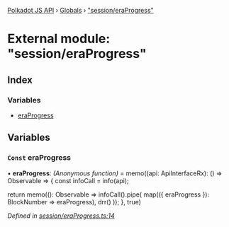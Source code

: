 [Polkadot JS API](../README.md) › [Globals](../globals.md) › ["session/eraProgress"](_session_eraprogress_.md)

# External module: "session/eraProgress"

## Index

### Variables

* [eraProgress](_session_eraprogress_.md#const-eraprogress)

## Variables

### `Const` eraProgress

• **eraProgress**: *(Anonymous function)* =  memo((api: ApiInterfaceRx): () => Observable<BlockNumber> => {
  const infoCall = info(api);

  return memo((): Observable<BlockNumber> =>
    infoCall().pipe(
      map(({ eraProgress }): BlockNumber => eraProgress),
      drr()
    ));
}, true)

*Defined in [session/eraProgress.ts:14](https://github.com/polkadot-js/api/blob/287ceb2ded/packages/api-derive/src/session/eraProgress.ts#L14)*
